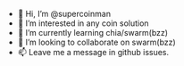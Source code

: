 - 👋 Hi, I’m @supercoinman
- 👀 I’m interested in any coin solution
- 🌱 I’m currently learning chia/swarm(bzz)
- 💞️ I’m looking to collaborate on swarm(bzz)
- 📫 Leave me a message in github issues.

<!---
supercoinman/supercoinman is a ✨ special ✨ repository because its `README.md` (this file) appears on your GitHub profile.
You can click the Preview link to take a look at your changes.
--->
